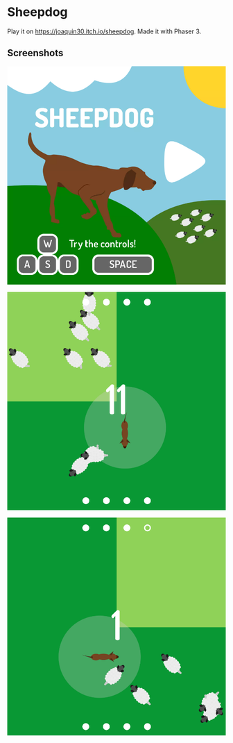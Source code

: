 # Sheepdog

Play it on <https://joaquin30.itch.io/sheepdog>. Made it with Phaser 3.

## Screenshots

![](art/captura1.png)

![](art/captura2.png)

![](art/captura3.png)
